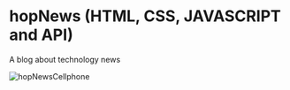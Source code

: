 # hopNews (HTML, CSS, JAVASCRIPT and API)
A blog about technology news


![hopNewsCellphone](https://github.com/user-attachments/assets/69c5b427-a024-46d3-8fbb-ae4da8d850dc)
